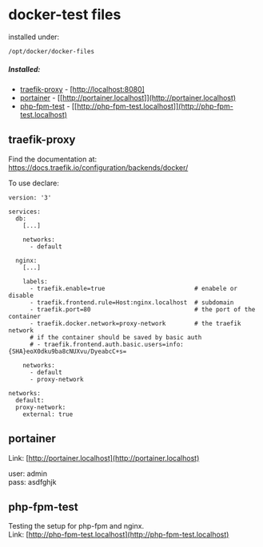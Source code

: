 # docker-test files

installed under:

`/opt/docker/docker-files`

##### Installed:
- [traefik-proxy](#2-traefik-proxy) - [[http://localhost:8080]](http://localhost:8080)
- [portainer](#2-portainer) - [[http://portainer.localhost]](http://portainer.localhost)
- [php-fpm-test](#2-php-fpm-test) - [[http://php-fpm-test.localhost]](http://php-fpm-test.localhost) 


## traefik-proxy

Find the documentation at: https://docs.traefik.io/configuration/backends/docker/

To use declare:
```
version: '3'

services:
  db:
    [...]
    
    networks: 
      - default
      
  nginx:
    [...]
    
    labels:
      - traefik.enable=true                         # enabele or disable
      - traefik.frontend.rule=Host:nginx.localhost  # subdomain
      - traefik.port=80                             # the port of the container
      - traefik.docker.network=proxy-network        # the traefik network
      # if the container should be saved by basic auth
      # - traefik.frontend.auth.basic.users=info:{SHA}eoX0dku9ba8cNUXvu/DyeabcC+s=
      
    networks: 
      - default
      - proxy-network

networks:
  default:
  proxy-network:
    external: true
```


## portainer

Link: [http://portainer.localhost](http://portainer.localhost)
 
 user: admin  
 pass: asdfghjk

## php-fpm-test

Testing the setup for php-fpm and nginx. \
Link: [http://php-fpm-test.localhost](http://php-fpm-test.localhost)            


